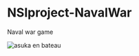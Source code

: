 # NSIproject-NavalWar
 Naval war game
 
 ![asuka en bateau](https://giffiles.alphacoders.com/112/112282.gif)